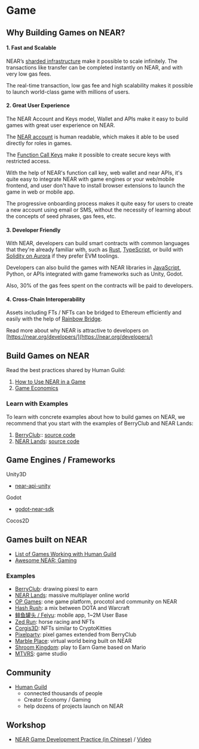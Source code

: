 # Game

## Why Building Games on NEAR?

#### 1. Fast and Scalable

NEAR’s [sharded infrastructure](https://near.org/papers/nightshade/) make it possible to scale infinitely. The transactions like transfer can be completed instantly on NEAR, and with very low gas fees.

The real-time transaction, low gas fee and high scalability makes it possible to launch world-class game with millions of users.

#### 2. Great User Experience

The NEAR Account and Keys model, Wallet and APIs make it easy to build games with great user experience on NEAR.

The [NEAR account](https://docs.near.org/docs/concepts/account) is human readable, which makes it able to be used directly for roles in games.

The [Function Call Keys](https://docs.near.org/docs/concepts/account#function-call-keys) make it possible to create secure keys with restricted access.

With the help of NEAR's function call key, web wallet and near APIs, it's quite easy to integrate NEAR with game engines or your web/mobile frontend, and user don't have to install browser extensions to launch the game in web or mobile app.

The progressive onboarding process makes it quite easy for users to create a new account using email or SMS, without the necessity of learning about the concepts of seed phrases, gas fees, etc.

#### 3. Developer Friendly

With NEAR, developers can build smart contracts with common languages that they're already familiar with, such as [Rust](https://docs.near.org/docs/develop/contracts/rust/intro), [TypeScript](https://docs.near.org/docs/develop/contracts/as/intro), or build with [Solidity on Aurora](https://docs.near.org/docs/develop/eth/evm) if they prefer EVM toolings.

Developers can also build the games with NEAR libraries in [JavaScript](https://docs.near.org/docs/develop/front-end/near-api-js), Python, or APIs integrated with game frameworks such as Unity, Godot.

Also, 30% of the gas fees spent on the contracts will be paid to developers.

#### 4. Cross-Chain Interoperability

Assets including FTs / NFTs can be bridged to Ethereum efficiently and easily with the help of [Rainbow Bridge](https://near.org/bridge/).


Read more about why NEAR is attractive to developers on [https://near.org/developers/](https://near.org/developers/)


## Build Games on NEAR

Read the best practices shared by Human Guild:

1. [How to Use NEAR in a Game](https://github.com/vgrichina/near-lands/blob/main/HOWTO.md)
2. [Game Economics](https://github.com/vgrichina/near-lands/blob/main/GAME-ECONOMIES.md)


### Learn with Examples

To learn with concrete examples about how to build games on NEAR, we recommend that you start with the examples of BerryClub and NEAR Lands:

1. [BerryClub](https://berryclub.io/):: [source code](https://github.com/evgenykuzyakov/berryclub)
2. [NEAR Lands](https://lands.near.page/): [source code](https://github.com/vgrichina/near-lands)



## Game Engines / Frameworks

Unity3D

- [near-api-unity](https://github.com/near/near-api-unity)

Godot

- [godot-near-sdk](https://github.com/svntax/godot-near-sdk)

Cocos2D



## Games built on NEAR

- [List of Games Working with Human Guild](https://www.dropbox.com/s/ucxm8m7xg8n9ra1/Human%20Guild%20Projects%20%28Aug%2721%29.pdf?dl=0)
- [Awesome NEAR: Gaming](https://awesomenear.com/categories/gaming/)

### Examples

- [BerryClub](https://berryclub.io/): drawing pixesl to earn
- [NEAR Lands](https://lands.near.page/): massive multiplayer online world
- [OP Games](https://opgames.org/): one game platform, procotol and community on NEAR
- [Hash Rush](https://hashrush.com/): a mix between DOTA and Warcraft
- [鲱鱼罐头 / Feiyu](https://www.fygtapp.com/): mobile app, 1~2M User Base
- [Zed Run](https://zed.run/): horse racing and NFTs
- [Corgis3D](https://corgis3d.com/): NFTs similar to CryptoKitties
- [Pixelparty](https://pixelparty.pixeldapps.co/): pixel games extended from BerryClub
- [Marble Place](https://marble.place/): virtual world being built on NEAR
- [Shroom Kingdom](https://shroomkingdom.net/): play to Earn Game based on Mario
- [MTVRS](https://www.mtvrs.app/): game studio

## Community

- [Human Guild](https://humanguild.io/)
    - connected thousands of people
    - Creator Economy / Gaming
    - help dozens of projects launch on NEAR

## Workshop

- [NEAR Game Development Practice (in Chinese)](https://github.com/near-x/ncd-cn/raw/master/cohorts/ncd-cn-2/slides/NEAR%20%E8%AE%A4%E8%AF%81%E5%BC%80%E5%8F%91%E8%80%85%EF%BC%889%EF%BC%89%EF%BC%9ANEAR%20%E6%B8%B8%E6%88%8F%E5%BC%80%E5%8F%91%E5%AE%9E%E8%B7%B5.pdf) / [Video](https://www.bilibili.com/video/BV1ZU4y1A7RV)